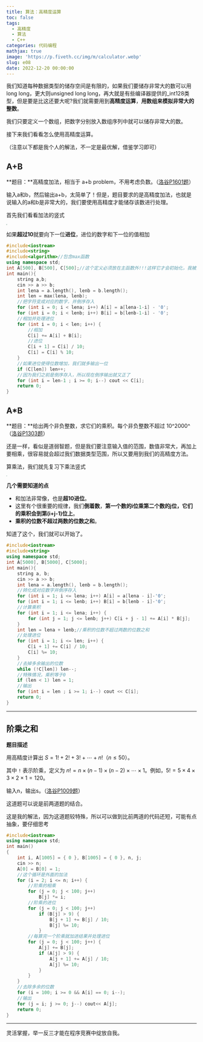 ```yaml
---
title: 算法：高精度运算
toc: false
tags:
  - 高精度
  - 算法
  - C++
categories: 代码编程
mathjax: true
image: 'https://p.fiveth.cc/img/m/calculator.webp'
slug: e08
date: 2022-12-20 00:00:00
---
```


我们知道每种数据类型的储存空间是有限的，如果我们要储存非常大的数可以用long long，更大则unsigned long long，再大就是有些编译器提供的_int128类型，但是要是比这还要大呢?我们就需要用到**高精度运算**，**用数组来模拟非常大的整数**。

我们只要定义一个数组，把数字分别放入数组序列中就可以储存非常大的数。

接下来我们看看怎么使用高精度运算。

（注意以下都是我个人的解法，不一定是最优解，借鉴学习即可）

## A+B

**题目：**高精度加法，相当于 a+b problem，不用考虑负数。（[洛谷P1601题](https://www.luogu.com.cn/problem/P1601)）

输入a和b，然后输出a+b，太简单了！但是，题目要求的是高精度加法，也就是说输入的a和b是非常大的，我们要使用高精度才能储存该数进行处理。

首先我们看看加法的竖式

<img src="https://p.fiveth.cc/img/m/a+b.webp" style="zoom: 15%;" />

如果**超过10**就要向下一位**进位**，进位的数字和下一位的值相加

```cpp
#include<iostream>
#include<string>
#include<algorithm>//包含max函数
using namespace std;
int A[500], B[500], C[500];//这个定义必须放在主函数外!!!这样它才会初始化，我被这个坑惨了
int main(){
    string a,b;
    cin >> a >> b;
    int lena = a.length(), lenb = b.length();
    int len = max(lena, lenb);
    //把字符变成对应的数字，并倒序存入
    for (int i = 0; i < lena; i++) A[i] = a[lena-1-i] - '0';
    for (int i = 0; i < lenb; i++) B[i] = b[lenb-1-i] - '0';
    //相加并处理进位
    for (int i = 0; i < len; i++) {
        //相加
        C[i] += A[i] + B[i];  
        //进位
        C[i + 1] = C[i] / 10;
        C[i] = C[i] % 10;
    }
    //如果进位使得位数增加，我们就多输出一位
    if (C[len]) len++;
    //因为我们之前是倒序存入，所以现在倒序输出就又正了
    for (int i = len-1 ; i >= 0; i--) cout << C[i];
    return 0;
}
```

## A*B

**题目：**给出两个非负整数，求它们的乘积。每个非负整数不超过 10^2000^（[洛谷P1303题](https://www.luogu.com.cn/problem/P1303)）

还是一样，看似是道弱智题，但是我们要注意输入值的范围，数值非常大，再加上要相乘，很容易就会超过我们数据类型范围，所以又要用到我们的高精度方法。

算乘法，我们就先复习下乘法竖式

<img src="https://p.fiveth.cc/img/m/axb.webp" style="zoom: 15%;" />

**几个需要知道的点**

- 和加法非常像，也是**超10进位**。
- 这里有个很重要的规律，我们**倒着数**，**第一个数的i位乘第二个数的j位，它们的乘积会到第(i+j-1)位上**。
- **乘积的位数不超过两数的位数之和**。

知道了这个，我们就可以开始了。

```cpp
#include<iostream>
#include<string>
using namespace std;
int A[5000], B[5000], C[5000];
int main(){
    string a, b;
    cin >> a >> b;
    int lena = a.length(), lenb = b.length();
    //转化成对应数字并倒序存入
    for (int i = 1; i <= lena; i++) A[i] = a[lena - i]-'0';
    for (int i = 1; i <= lenb; i++) B[i] = b[lenb - i]-'0';
    //计算乘积
    for (int i = 1; i <= lena; i++) {
        for (int j = 1; j <= lenb; j++) C[i + j - 1] += A[i] * B[j];
    }
    int len = lena + lenb;//乘积的位数不超过两数的位数之和
    //处理进位
    for (int i = 1; i <= len; i++) {
        C[i + 1] += C[i] / 10;
        C[i] %= 10;
    }
    //去掉多余输出的位数
    while (!C[len]) len--;
    //特殊情况，乘积等于0
    if (len < 1) len = 1;
    //输出
    for (int i = len ; i >= 1; i--) cout << C[i];
    return 0;
}
```

------



## 阶乘之和

**题目描述**

用高精度计算出 $S = 1! + 2! + 3! + \cdots + n!$（$n \le 50$）。

其中 `!` 表示阶乘，定义为 $n!=n\times (n-1)\times (n-2)\times \cdots \times 1$。例如，$5! = 5 \times 4 \times 3 \times 2 \times 1=120$。

输入n，输出s。（[洛谷P1009题](https://www.luogu.com.cn/problem/P1009)）



这道题可以说是前两道题的结合。

这是我的解法，因为这道题较特殊，所以可以做到比前两道的代码还短，可能有点抽象，要仔细思考

```cpp
#include<iostream>
using namespace std;
int main()
{
    int i, A[1005] = { 0 }, B[1005] = { 0 }, n, j;
    cin >> n;
    A[0] = B[0] = 1;
    //这个循环是外面的加法
    for (i = 2; i <= n; i++) {
        //阶乘的相乘
        for (j = 0; j < 100; j++)
            B[j] *= i;
        //阶乘的进位
        for (j = 0; j < 100; j++)
            if (B[j] > 9) {
                B[j + 1] += B[j] / 10;
                B[j] %= 10;
            }
        //每算完一个阶乘就加进结果并处理进位
        for (j = 0; j < 100; j++) {
            A[j] += B[j];
            if (A[j] > 9) {
                A[j + 1] += A[j] / 10;
                A[j] %= 10;
            }
        }
    }
    //去除多余的位数
    for (i = 100; i >= 0 && A[i] == 0; i--);
    //输出
    for (j = i; j >= 0; j--) cout<< A[j];
    return 0;
}
```

------

灵活掌握，举一反三才能在程序竞赛中绽放自我。
